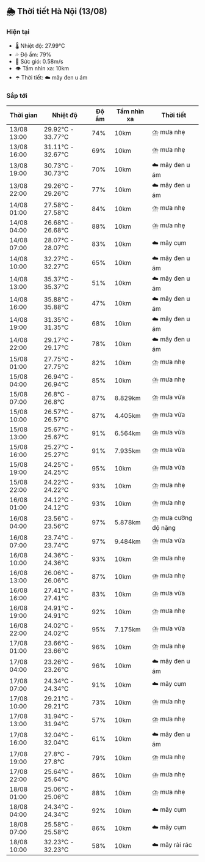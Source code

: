 ## 🌦️ Thời tiết Hà Nội (13/08)

### Hiện tại

- 🌡️ Nhiệt độ: 27.99℃
- 💦 Độ ẩm: 79%
- 💨 Sức gió: 0.58m/s
- 👁️ Tầm nhìn xa: 10km
- ☂️ Thời tiết: ☁️ mây đen u ám

### Sắp tới

| Thời gian | Nhiệt độ | Độ ẩm | Tầm nhìn xa | Thời tiết |
| --- | --- | --- | --- | --- |
| 13/08 13:00 | 29.92℃ - 33.77℃ | 74% | 10km | ⛈️ mưa nhẹ |
| 13/08 16:00 | 31.11℃ - 32.67℃ | 69% | 10km | ⛈️ mưa nhẹ |
| 13/08 19:00 | 30.73℃ - 30.73℃ | 70% | 10km | ☁️ mây đen u ám |
| 13/08 22:00 | 29.26℃ - 29.26℃ | 77% | 10km | ☁️ mây đen u ám |
| 14/08 01:00 | 27.58℃ - 27.58℃ | 84% | 10km | ⛈️ mưa nhẹ |
| 14/08 04:00 | 26.68℃ - 26.68℃ | 88% | 10km | ⛈️ mưa nhẹ |
| 14/08 07:00 | 28.07℃ - 28.07℃ | 83% | 10km | ☁️ mây cụm |
| 14/08 10:00 | 32.27℃ - 32.27℃ | 65% | 10km | ☁️ mây đen u ám |
| 14/08 13:00 | 35.37℃ - 35.37℃ | 51% | 10km | ☁️ mây đen u ám |
| 14/08 16:00 | 35.88℃ - 35.88℃ | 47% | 10km | ☁️ mây đen u ám |
| 14/08 19:00 | 31.35℃ - 31.35℃ | 68% | 10km | ☁️ mây đen u ám |
| 14/08 22:00 | 29.17℃ - 29.17℃ | 78% | 10km | ☁️ mây đen u ám |
| 15/08 01:00 | 27.75℃ - 27.75℃ | 82% | 10km | ⛈️ mưa nhẹ |
| 15/08 04:00 | 26.94℃ - 26.94℃ | 85% | 10km | ⛈️ mưa nhẹ |
| 15/08 07:00 | 26.8℃ - 26.8℃ | 87% | 8.829km | ⛈️ mưa vừa |
| 15/08 10:00 | 26.57℃ - 26.57℃ | 87% | 4.405km | ⛈️ mưa vừa |
| 15/08 13:00 | 25.67℃ - 25.67℃ | 91% | 6.564km | ⛈️ mưa vừa |
| 15/08 16:00 | 25.27℃ - 25.27℃ | 91% | 7.935km | ⛈️ mưa vừa |
| 15/08 19:00 | 24.25℃ - 24.25℃ | 95% | 10km | ⛈️ mưa vừa |
| 15/08 22:00 | 24.22℃ - 24.22℃ | 93% | 10km | ⛈️ mưa nhẹ |
| 16/08 01:00 | 24.12℃ - 24.12℃ | 93% | 10km | ⛈️ mưa nhẹ |
| 16/08 04:00 | 23.56℃ - 23.56℃ | 97% | 5.878km | ⛈️ mưa cường độ nặng |
| 16/08 07:00 | 23.74℃ - 23.74℃ | 97% | 9.484km | ⛈️ mưa vừa |
| 16/08 10:00 | 24.36℃ - 24.36℃ | 93% | 10km | ⛈️ mưa nhẹ |
| 16/08 13:00 | 26.06℃ - 26.06℃ | 87% | 10km | ⛈️ mưa nhẹ |
| 16/08 16:00 | 27.41℃ - 27.41℃ | 83% | 10km | ⛈️ mưa vừa |
| 16/08 19:00 | 24.91℃ - 24.91℃ | 92% | 10km | ⛈️ mưa nhẹ |
| 16/08 22:00 | 24.02℃ - 24.02℃ | 95% | 7.175km | ⛈️ mưa vừa |
| 17/08 01:00 | 23.66℃ - 23.66℃ | 96% | 10km | ⛈️ mưa nhẹ |
| 17/08 04:00 | 23.26℃ - 23.26℃ | 96% | 10km | ☁️ mây đen u ám |
| 17/08 07:00 | 24.34℃ - 24.34℃ | 91% | 10km | ☁️ mây cụm |
| 17/08 10:00 | 29.21℃ - 29.21℃ | 73% | 10km | ⛈️ mưa nhẹ |
| 17/08 13:00 | 31.94℃ - 31.94℃ | 57% | 10km | ⛈️ mưa nhẹ |
| 17/08 16:00 | 32.04℃ - 32.04℃ | 61% | 10km | ☁️ mây đen u ám |
| 17/08 19:00 | 27.8℃ - 27.8℃ | 79% | 10km | ⛈️ mưa nhẹ |
| 17/08 22:00 | 25.64℃ - 25.64℃ | 86% | 10km | ⛈️ mưa nhẹ |
| 18/08 01:00 | 25.06℃ - 25.06℃ | 88% | 10km | ⛈️ mưa nhẹ |
| 18/08 04:00 | 24.34℃ - 24.34℃ | 92% | 10km | ☁️ mây cụm |
| 18/08 07:00 | 25.58℃ - 25.58℃ | 86% | 10km | ☁️ mây cụm |
| 18/08 10:00 | 32.23℃ - 32.23℃ | 58% | 10km | ☁️ mây rải rác |
